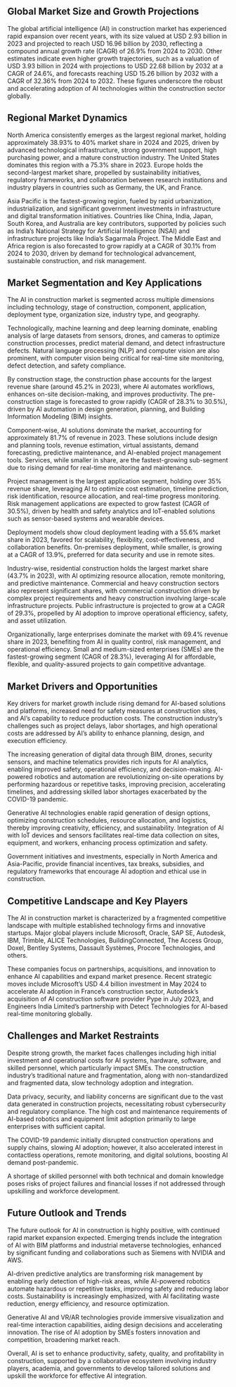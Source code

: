 ## Global Market Size and Growth Projections
The global artificial intelligence (AI) in construction market has experienced rapid expansion over recent years, with its size valued at USD 2.93 billion in 2023 and projected to reach USD 16.96 billion by 2030, reflecting a compound annual growth rate (CAGR) of 26.9% from 2024 to 2030. Other estimates indicate even higher growth trajectories, such as a valuation of USD 3.93 billion in 2024 with projections to USD 22.68 billion by 2032 at a CAGR of 24.6%, and forecasts reaching USD 15.26 billion by 2032 with a CAGR of 32.36% from 2024 to 2032. These figures underscore the robust and accelerating adoption of AI technologies within the construction sector globally.

## Regional Market Dynamics
North America consistently emerges as the largest regional market, holding approximately 38.93% to 40% market share in 2024 and 2025, driven by advanced technological infrastructure, strong government support, high purchasing power, and a mature construction industry. The United States dominates this region with a 75.3% share in 2023. Europe holds the second-largest market share, propelled by sustainability initiatives, regulatory frameworks, and collaboration between research institutions and industry players in countries such as Germany, the UK, and France.

Asia Pacific is the fastest-growing region, fueled by rapid urbanization, industrialization, and significant government investments in infrastructure and digital transformation initiatives. Countries like China, India, Japan, South Korea, and Australia are key contributors, supported by policies such as India’s National Strategy for Artificial Intelligence (NSAI) and infrastructure projects like India’s Sagarmala Project. The Middle East and Africa region is also forecasted to grow rapidly at a CAGR of 30.1% from 2024 to 2030, driven by demand for technological advancement, sustainable construction, and risk management.

## Market Segmentation and Key Applications
The AI in construction market is segmented across multiple dimensions including technology, stage of construction, component, application, deployment type, organization size, industry type, and geography.

Technologically, machine learning and deep learning dominate, enabling analysis of large datasets from sensors, drones, and cameras to optimize construction processes, predict material demand, and detect infrastructure defects. Natural language processing (NLP) and computer vision are also prominent, with computer vision being critical for real-time site monitoring, defect detection, and safety compliance.

By construction stage, the construction phase accounts for the largest revenue share (around 45.2% in 2023), where AI automates workflows, enhances on-site decision-making, and improves productivity. The pre-construction stage is forecasted to grow rapidly (CAGR of 28.3% to 30.5%), driven by AI automation in design generation, planning, and Building Information Modeling (BIM) insights.

Component-wise, AI solutions dominate the market, accounting for approximately 81.7% of revenue in 2023. These solutions include design and planning tools, revenue estimation, virtual assistants, demand forecasting, predictive maintenance, and AI-enabled project management tools. Services, while smaller in share, are the fastest-growing sub-segment due to rising demand for real-time monitoring and maintenance.

Project management is the largest application segment, holding over 35% revenue share, leveraging AI to optimize cost estimation, timeline prediction, risk identification, resource allocation, and real-time progress monitoring. Risk management applications are expected to grow fastest (CAGR of 30.5%), driven by health and safety analytics and IoT-enabled solutions such as sensor-based systems and wearable devices.

Deployment models show cloud deployment leading with a 55.6% market share in 2023, favored for scalability, flexibility, cost-effectiveness, and collaboration benefits. On-premises deployment, while smaller, is growing at a CAGR of 13.9%, preferred for data security and use in remote sites.

Industry-wise, residential construction holds the largest market share (43.7% in 2023), with AI optimizing resource allocation, remote monitoring, and predictive maintenance. Commercial and heavy construction sectors also represent significant shares, with commercial construction driven by complex project requirements and heavy construction involving large-scale infrastructure projects. Public infrastructure is projected to grow at a CAGR of 29.3%, propelled by AI adoption to improve operational efficiency, safety, and asset utilization.

Organizationally, large enterprises dominate the market with 69.4% revenue share in 2023, benefiting from AI in quality control, risk management, and operational efficiency. Small and medium-sized enterprises (SMEs) are the fastest-growing segment (CAGR of 28.3%), leveraging AI for affordable, flexible, and quality-assured projects to gain competitive advantage.

## Market Drivers and Opportunities
Key drivers for market growth include rising demand for AI-based solutions and platforms, increased need for safety measures at construction sites, and AI’s capability to reduce production costs. The construction industry’s challenges such as project delays, labor shortages, and high operational costs are addressed by AI’s ability to enhance planning, design, and execution efficiency.

The increasing generation of digital data through BIM, drones, security sensors, and machine telematics provides rich inputs for AI analytics, enabling improved safety, operational efficiency, and decision-making. AI-powered robotics and automation are revolutionizing on-site operations by performing hazardous or repetitive tasks, improving precision, accelerating timelines, and addressing skilled labor shortages exacerbated by the COVID-19 pandemic.

Generative AI technologies enable rapid generation of design options, optimizing construction schedules, resource allocation, and logistics, thereby improving creativity, efficiency, and sustainability. Integration of AI with IoT devices and sensors facilitates real-time data collection on sites, equipment, and workers, enhancing process optimization and safety.

Government initiatives and investments, especially in North America and Asia-Pacific, provide financial incentives, tax breaks, subsidies, and regulatory frameworks that encourage AI adoption and ethical use in construction.

## Competitive Landscape and Key Players
The AI in construction market is characterized by a fragmented competitive landscape with multiple established technology firms and innovative startups. Major global players include Microsoft, Oracle, SAP SE, Autodesk, IBM, Trimble, ALICE Technologies, BuildingConnected, The Access Group, Doxel, Bentley Systems, Dassault Systèmes, Procore Technologies, and others.

These companies focus on partnerships, acquisitions, and innovation to enhance AI capabilities and expand market presence. Recent strategic moves include Microsoft’s USD 4.4 billion investment in May 2024 to accelerate AI adoption in France’s construction sector, Autodesk’s acquisition of AI construction software provider Pype in July 2023, and Engineers India Limited’s partnership with Detect Technologies for AI-based real-time monitoring globally.

## Challenges and Market Restraints
Despite strong growth, the market faces challenges including high initial investment and operational costs for AI systems, hardware, software, and skilled personnel, which particularly impact SMEs. The construction industry’s traditional nature and fragmentation, along with non-standardized and fragmented data, slow technology adoption and integration.

Data privacy, security, and liability concerns are significant due to the vast data generated in construction projects, necessitating robust cybersecurity and regulatory compliance. The high cost and maintenance requirements of AI-based robotics and equipment limit adoption primarily to large enterprises with sufficient capital.

The COVID-19 pandemic initially disrupted construction operations and supply chains, slowing AI adoption; however, it also accelerated interest in contactless operations, remote monitoring, and digital solutions, boosting AI demand post-pandemic.

A shortage of skilled personnel with both technical and domain knowledge poses risks of project failures and financial losses if not addressed through upskilling and workforce development.

## Future Outlook and Trends
The future outlook for AI in construction is highly positive, with continued rapid market expansion expected. Emerging trends include the integration of AI with BIM platforms and industrial metaverse technologies, enhanced by significant funding and collaborations such as Siemens with NVIDIA and AWS.

AI-driven predictive analytics are transforming risk management by enabling early detection of high-risk areas, while AI-powered robotics automate hazardous or repetitive tasks, improving safety and reducing labor costs. Sustainability is increasingly emphasized, with AI facilitating waste reduction, energy efficiency, and resource optimization.

Generative AI and VR/AR technologies provide immersive visualization and real-time interaction capabilities, aiding design decisions and accelerating innovation. The rise of AI adoption by SMEs fosters innovation and competition, broadening market reach.

Overall, AI is set to enhance productivity, safety, quality, and profitability in construction, supported by a collaborative ecosystem involving industry players, academia, and governments to develop tailored solutions and upskill the workforce for effective AI integration.
